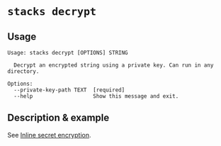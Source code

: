 # `stacks decrypt`

## Usage
```
Usage: stacks decrypt [OPTIONS] STRING

  Decrypt an encrypted string using a private key. Can run in any directory.

Options:
  --private-key-path TEXT  [required]
  --help                   Show this message and exit.
```

## Description & example

See [Inline secret encryption](<3.1.6. Inline secret encryption.md>).
